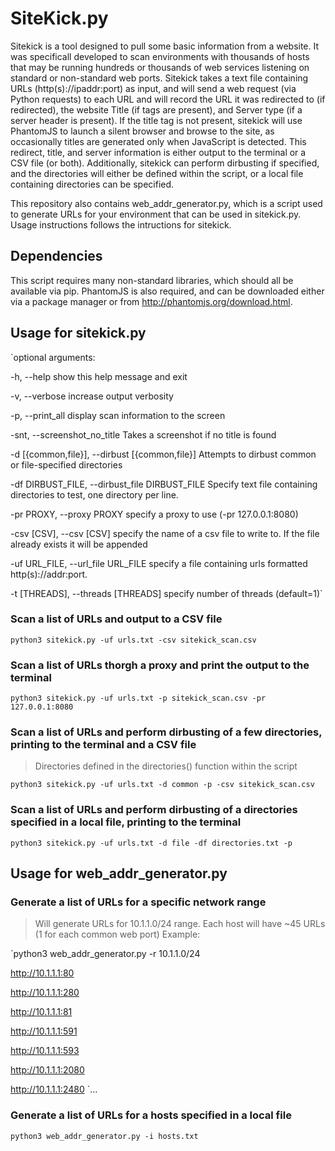 # SiteKick.py
Sitekick is a tool designed to pull some basic information from a website. It was specificall developed to scan environments with thousands of hosts that may be running hundreds or thousands of web services listening on standard or non-standard web ports. Sitekick takes a text file containing URLs (http(s)://ipaddr:port) as input, and will send a web request (via Python requests) to each URL and will record the URL it was redirected to (if redirected), the website Title (if <title></title> tags are present), and Server type (if a server header is present). If the title tag is not present, sitekick will use PhantomJS to launch a silent browser and browse to the site, as occasionally titles are generated only when JavaScript is detected. This redirect, title, and server information is either output to the terminal or a CSV file (or both). Additionally, sitekick can perform dirbusting if specified, and the directories will either be defined within the script, or a local file containing directories can be specified.

This repository also contains web_addr_generator.py, which is a script used to generate URLs for your environment that can be used in sitekick.py. Usage instructions follows the intructions for sitekick.

## Dependencies
This script requires many non-standard libraries, which should all be available via pip. PhantomJS is also required, and can be downloaded either via a package manager or from http://phantomjs.org/download.html.

## Usage for sitekick.py
`optional arguments:

  -h, --help            show this help message and exit
  
  -v, --verbose         increase output verbosity
  
  -p, --print_all       display scan information to the screen
  
  -snt, --screenshot_no_title       Takes a screenshot if no title is found
                        
  -d [{common,file}], --dirbust [{common,file}]       Attempts to dirbust common or file-specified directories
                        
  -df DIRBUST_FILE, --dirbust_file DIRBUST_FILE       Specify text file containing directories to test, one directory per line.
                        
  -pr PROXY, --proxy PROXY       specify a proxy to use (-pr 127.0.0.1:8080)
                        
  -csv [CSV], --csv [CSV]       specify the name of a csv file to write to. If the file already exists it will be appended
                        
  -uf URL_FILE, --url_file URL_FILE       specify a file containing urls formatted http(s)://addr:port.
                        
  -t [THREADS], --threads [THREADS]       specify number of threads (default=1)`
                        

### Scan a list of URLs and output to a CSV file
`python3 sitekick.py -uf urls.txt -csv sitekick_scan.csv`

### Scan a list of URLs thorgh a proxy and print the output to the terminal
`python3 sitekick.py -uf urls.txt -p sitekick_scan.csv -pr 127.0.0.1:8080`

### Scan a list of URLs and perform dirbusting of a few directories, printing to the terminal and a CSV file
> Directories defined in the directories() function within the script

`python3 sitekick.py -uf urls.txt -d common -p -csv sitekick_scan.csv`

### Scan a list of URLs and perform dirbusting of a directories specified in a local file, printing to the terminal
`python3 sitekick.py -uf urls.txt -d file -df directories.txt -p`

## Usage for web_addr_generator.py

### Generate a list of URLs for a specific network range
> Will generate URLs for 10.1.1.0/24 range. Each host will have ~45 URLs (1 for each common web port)
> Example:

`python3 web_addr_generator.py -r 10.1.1.0/24

http://10.1.1.1:80

http://10.1.1.1:280

http://10.1.1.1:81

http://10.1.1.1:591

http://10.1.1.1:593

http://10.1.1.1:2080

http://10.1.1.1:2480
`...

### Generate a list of URLs for a hosts specified in a local file
`python3 web_addr_generator.py -i hosts.txt`
